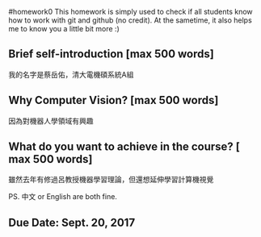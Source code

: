 #homework0
This homework is simply used to check if all students know how to work with git and github (no credit).
At the sametime, it also helps me to know you a little bit more :)

## Brief self-introduction [max 500 words]

我的名字是蔡岳佑，清大電機碩系統A組

## Why Computer Vision? [max 500 words]

因為對機器人學領域有興趣

## What do you want to achieve in the course? [ max 500 words]

雖然去年有修過呂教授機器學習理論，但還想延伸學習計算機視覺

PS. 中文 or English are both fine.

## Due Date: Sept. 20, 2017
